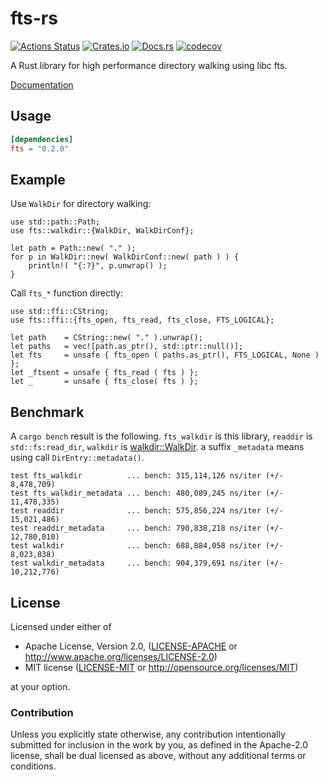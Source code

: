 # fts-rs

[![Actions Status](https://github.com/dalance/fts-rs/workflows/Regression/badge.svg)](https://github.com/dalance/fts-rs/actions)
[![Crates.io](https://img.shields.io/crates/v/fts.svg)](https://crates.io/crates/fts)
[![Docs.rs](https://docs.rs/fts/badge.svg)](https://docs.rs/fts)
[![codecov](https://codecov.io/gh/dalance/fts-rs/branch/master/graph/badge.svg)](https://codecov.io/gh/dalance/fts-rs)

A Rust library for high performance directory walking using libc fts.

[Documentation](https://docs.rs/fts)

## Usage

```Cargo.toml
[dependencies]
fts = "0.2.0"
```

## Example

Use `WalkDir` for directory walking:

```rust,skt-default
use std::path::Path;
use fts::walkdir::{WalkDir, WalkDirConf};

let path = Path::new( "." );
for p in WalkDir::new( WalkDirConf::new( path ) ) {
    println!( "{:?}", p.unwrap() );
}
```

Call `fts_*` function directly:

```rust,skt-default
use std::ffi::CString;
use fts::ffi::{fts_open, fts_read, fts_close, FTS_LOGICAL};

let path    = CString::new( "." ).unwrap();
let paths   = vec![path.as_ptr(), std::ptr::null()];
let fts     = unsafe { fts_open ( paths.as_ptr(), FTS_LOGICAL, None ) };
let _ftsent = unsafe { fts_read ( fts ) };
let _       = unsafe { fts_close( fts ) };
```

## Benchmark

A `cargo bench` result is the following.
`fts_walkdir` is this library, `readdir` is `std::fs:read_dir`, `walkdir` is [walkdir::WalkDir](https://github.com/BurntSushi/walkdir).
a suffix `_metadata` means using call `DirEntry::metadata()`.

```
test fts_walkdir          ... bench: 315,114,126 ns/iter (+/- 8,478,709)
test fts_walkdir_metadata ... bench: 480,089,245 ns/iter (+/- 11,478,335)
test readdir              ... bench: 575,856,224 ns/iter (+/- 15,021,486)
test readdir_metadata     ... bench: 790,838,218 ns/iter (+/- 12,780,010)
test walkdir              ... bench: 688,884,058 ns/iter (+/- 8,023,838)
test walkdir_metadata     ... bench: 904,379,691 ns/iter (+/- 10,212,776)
```

## License

Licensed under either of

 * Apache License, Version 2.0, ([LICENSE-APACHE](LICENSE-APACHE) or http://www.apache.org/licenses/LICENSE-2.0)
 * MIT license ([LICENSE-MIT](LICENSE-MIT) or http://opensource.org/licenses/MIT)

at your option.

### Contribution

Unless you explicitly state otherwise, any contribution intentionally
submitted for inclusion in the work by you, as defined in the Apache-2.0
license, shall be dual licensed as above, without any additional terms or
conditions.
